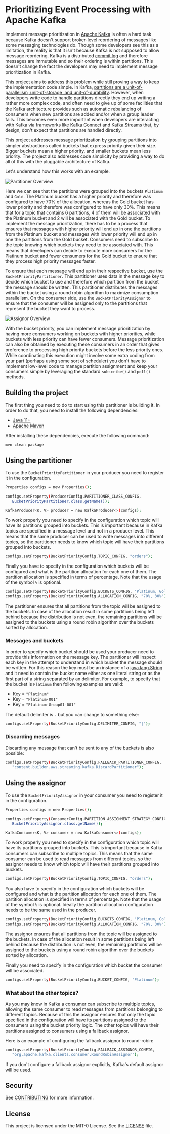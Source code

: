 # Prioritizing Event Processing with Apache Kafka

Implement message prioritization in [Apache Kafka](https://kafka.apache.org) is often a hard task because Kafka doesn't support broker-level reordering of messages like some messaging technologies do. Though some developers see this as a limitation, the reality is that it isn't because Kafka is not supposed to allow message reordering. Kafka is a distributed [commit log](https://engineering.linkedin.com/distributed-systems/log-what-every-software-engineer-should-know-about-real-time-datas-unifying) and therefore messages are immutable and so their ordering is within partitions. This doesn't change the fact the developers may need to implement message prioritization in Kafka.

This project aims to address this problem while still proving a way to keep the implementation code simple. In Kafka, [partitions are a unit-of-parallelism, unit-of-storage, and unit-of-durability](https://www.buildon.aws/posts/in-the-land-of-the-sizing-the-one-partition-kafka-topic-is-king/01-what-are-partitions). However, when developers write code to handle partitions directly they end up writing a rather more complex code, and often need to give up of some facilities that the Kafka architecture provides such as automatic rebalancing of consumers when new partitions are added and/or when a group leader fails. This becomes even more important when developers are interacting with Kafka via frameworks like [Kafka Connect](https://kafka.apache.org/documentation/#connect) and [Kafka Streams](https://kafka.apache.org/documentation/streams/) that, by design, don't expect that partitions are handled directly.

This project addresses message prioritization by grouping partitions into simpler abstractions called buckets that express priority given their size. Bigger buckets mean a higher priority, and smaller buckets mean less priority. The project also addresses code simplicity by providing a way to do all of this with the pluggable architecture of Kafka.

Let's understand how this works with an example.

![Partitioner Overview](images/partitioner-overview.png)

Here we can see that the partitions were grouped into the buckets `Platinum` and `Gold`. The Platinum bucket has a higher priority and therefore was configured to have 70% of the allocation, whereas the Gold bucket has lower priority and therefore was configured to have only 30%. This means that for a topic that contains 6 partitions, 4 of them will be associated with the Platinum bucket and 2 will be associated with the Gold bucket. To implement the message prioritization, there has to be a process that ensures that messages with higher priority will end up in one the partitions from the Platinum bucket and messages with lower priority will end up in one the partitions from the Gold bucket. Consumers need to subscribe to the topic knowing which buckets they need to be associated with. This means that developers can decide to execute more consumers for the Platinum bucket and fewer consumers for the Gold bucket to ensure that they process high priority messages faster.

To ensure that each message will end up in their respective bucket, use the `BucketPriorityPartitioner`. This partitioner uses data in the message key to decide which bucket to use and therefore which partition from the bucket the message should be written. This partitioner distributes the messages within the bucket using a round robin algorithm to maximize consumption parallelism. On the consumer side, use the `BucketPriorityAssignor` to ensure that the consumer will be assigned only to the partitions that represent the bucket they want to process.

![Assignor Overview](images/assignor-overview.png)

With the bucket priority, you can implement message prioritization by having more consumers working on buckets with higher priorities, while buckets with less priority can have fewer consumers. Message prioritization can also be obtained by executing these consumers in an order that gives preference to processing high priority buckets before the less priority ones. While coordinating this execution might involve some extra coding from your part (perhaps using some sort of scheduler) you don't have to implement low-level code to manage partition assignment and keep your consumers simple by leveraging the standard `subscribe()` and `poll()` methods.

## Building the project

The first thing you need to do to start using this partitioner is building it. In order to do that, you need to install the following dependencies:

- [Java 11+](https://openjdk.java.net/)
- [Apache Maven](https://maven.apache.org/)

After installing these dependencies, execute the following command:

```bash
mvn clean package
```

## Using the partitioner

To use the `BucketPriorityPartitioner` in your producer you need to register it in the configuration.

```bash
Properties configs = new Properties();

configs.setProperty(ProducerConfig.PARTITIONER_CLASS_CONFIG,
   BucketPriorityPartitioner.class.getName());

KafkaProducer<K, V> producer = new KafkaProducer<>(configs);
```

To work properly you need to specify in the configuration which topic will have its partitions grouped into buckets.
This is important because in Kafka topics are specified in a message level and not in a producer level.
This means that the same producer can be used to write messages into different topics, so the partitioner needs to know which topic will have their partitions grouped into buckets.


```bash
configs.setProperty(BucketPriorityConfig.TOPIC_CONFIG, "orders");
```

Finally you have to specify in the configuration which buckets will be configured and what is the partition allocation for each one of them.
The partition allocation is specified in terms of percentage.
Note that the usage of the symbol `%` is optional.


```bash
configs.setProperty(BucketPriorityConfig.BUCKETS_CONFIG, "Platinum, Gold");
configs.setProperty(BucketPriorityConfig.ALLOCATION_CONFIG, "70%, 30%");
```

The partitioner ensures that all partitions from the topic will be assigned to the buckets.
In case of the allocation result in some partitions being left behind because the distribution is not even, the remaining partitions will be assigned to the buckets using a round robin algorithm over the buckets sorted by allocation.

### Messages and buckets

In order to specify which bucket should be used your producer need to provide this information on the message key.
The partitioner will inspect each key in the attempt to understand in which bucket the message should be written.
For this reason the key must be an instance of a [java.lang.String](https://docs.oracle.com/en/java/javase/11/docs/api/java.base/java/lang/String.html) and it need to contain the bucket name either as one literal string or as the first part of a string separated by an delimiter.
For example, to specify that the bucket is `Platinum` then following examples are valid:

* Key = `"Platinum"`
* Key = `"Platinum-001"`
* Key = `"Platinum-Group01-001"`

The default delimiter is `-` but you can change to something else:

```bash
configs.setProperty(BucketPriorityConfig.DELIMITER_CONFIG, "|");
```

### Discarding messages

Discarding any message that can't be sent to any of the buckets is also possible:

```bash
configs.setProperty(BucketPriorityConfig.FALLBACK_PARTITIONER_CONFIG,
   "content.buildon.aws.streaming.kafka.DiscardPartitioner");
```

## Using the assignor

To use the `BucketPriorityAssignor` in your consumer you need to register it in the configuration.

```bash
Properties configs = new Properties();

configs.setProperty(ConsumerConfig.PARTITION_ASSIGNMENT_STRATEGY_CONFIG,
   BucketPriorityAssignor.class.getName());

KafkaConsumer<K, V> consumer = new KafkaConsumer<>(configs);
```

To work properly you need to specify in the configuration which topic will have its partitions grouped into buckets.
This is important because in Kafka consumers can subscribe to multiple topics.
This means that the same consumer can be used to read messages from different topics, so the assignor needs to know which topic will have their partitions grouped into buckets.


```bash
configs.setProperty(BucketPriorityConfig.TOPIC_CONFIG, "orders");
```

You also have to specify in the configuration which buckets will be configured and what is the partition allocation for each one of them.
The partition allocation is specified in terms of percentage.
Note that the usage of the symbol `%` is optional.
Ideally the partition allocation configuration needs to be the same used in the producer.


```bash
configs.setProperty(BucketPriorityConfig.BUCKETS_CONFIG, "Platinum, Gold");
configs.setProperty(BucketPriorityConfig.ALLOCATION_CONFIG, "70%, 30%");
```

The assignor ensures that all partitions from the topic will be assigned to the buckets.
In case of the allocation result in some partitions being left behind because the distribution is not even, the remaining partitions will be assigned to the buckets using a round robin algorithm over the buckets sorted by allocation.

Finally you need to specify in the configuration which bucket the consumer will be associated.

```bash
configs.setProperty(BucketPriorityConfig.BUCKET_CONFIG, "Platinum");
```

### What about the other topics?

As you may know in Kafka a consumer can subscribe to multiple topics, allowing the same consumer to read messages from partitions belonging to different topics.
Because of this the assignor ensures that only the topic specified in the configuration will have its partitions assigned to the consumers using the bucket priority logic.
The other topics will have their partitions assigned to consumers using a fallback assignor.

Here is an example of configuring the fallback assignor to round-robin:

```bash
configs.setProperty(BucketPriorityConfig.FALLBACK_ASSIGNOR_CONFIG,
   "org.apache.kafka.clients.consumer.RoundRobinAssignor");
```

If you don't configure a fallback assignor explicitly, Kafka's default assignor will be used.

## Security

See [CONTRIBUTING](CONTRIBUTING.md#security-issue-notifications) for more information.

## License

This project is licensed under the MIT-0 License. See the [LICENSE](./LICENSE) file.
